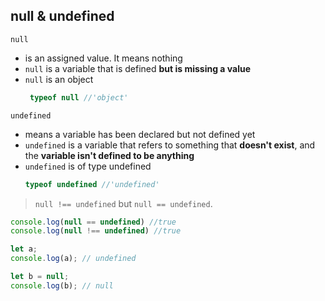## null & undefined

`null`

- is an assigned value. It means nothing
- `null` is a variable that is defined **but is missing a value**
- `null` is an object
  ```js
   typeof null //'object'
  ```

`undefined`

- means a variable has been declared but not defined yet
- `undefined` is a variable that refers to something that **doesn't exist**, and the **variable isn't defined to be anything**
- `undefined` is of type undefined
   ```js
   typeof undefined //'undefined'
  ```

> `null !== undefined` but `null == undefined`.

```js
console.log(null == undefined) //true
console.log(null !== undefined) //true
```


```js
let a;
console.log(a); // undefined

let b = null;
console.log(b); // null
```
